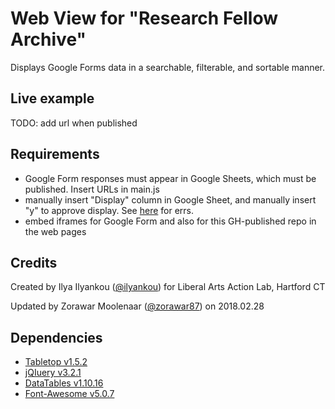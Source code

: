 # Web View for "Research Fellow Archive" #
Displays Google Forms data in a searchable, filterable, and sortable manner.

## Live example ##
TODO: add url when published

## Requirements ##
- Google Form responses must appear in Google Sheets, which must be published. Insert URLs in main.js
- manually insert "Display" column in Google Sheet, and manually insert "y" to approve display.
  See [here](https://github.com/jsoma/tabletop#if-your-publish-to-web-url-doesnt-work) for errs.
- embed iframes for Google Form and also for this GH-published repo in the web pages

## Credits ##
Created by Ilya Ilyankou ([@ilyankou](https://github.com/ilyankou)) for Liberal Arts Action Lab, Hartford CT

Updated by Zorawar Moolenaar ([@zorawar87](https://github.com/zorawar87)) on 2018.02.28

## Dependencies ##
* [Tabletop v1.5.2](https://github.com/jsoma/tabletop)
* [jQIuery v3.2.1](https://jquery.com/)
* [DataTables v1.10.16](https://www.datatables.net/)
* [Font-Awesome v5.0.7](https://fontawesome.com/)
